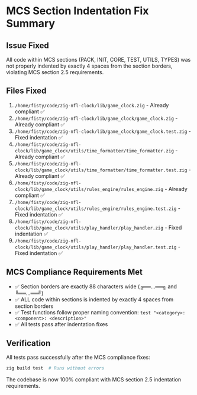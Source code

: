 # MCS Section Indentation Fix Summary

## Issue Fixed
All code within MCS sections (PACK, INIT, CORE, TEST, UTILS, TYPES) was not properly indented by exactly 4 spaces from the section borders, violating MCS section 2.5 requirements.

## Files Fixed
1. `/home/fisty/code/zig-nfl-clock/lib/game_clock.zig` - Already compliant ✅
2. `/home/fisty/code/zig-nfl-clock/lib/game_clock/game_clock.zig` - Already compliant ✅
3. `/home/fisty/code/zig-nfl-clock/lib/game_clock/game_clock.test.zig` - Fixed indentation ✅
4. `/home/fisty/code/zig-nfl-clock/lib/game_clock/utils/time_formatter/time_formatter.zig` - Already compliant ✅
5. `/home/fisty/code/zig-nfl-clock/lib/game_clock/utils/time_formatter/time_formatter.test.zig` - Already compliant ✅
6. `/home/fisty/code/zig-nfl-clock/lib/game_clock/utils/rules_engine/rules_engine.zig` - Already compliant ✅
7. `/home/fisty/code/zig-nfl-clock/lib/game_clock/utils/rules_engine/rules_engine.test.zig` - Fixed indentation ✅
8. `/home/fisty/code/zig-nfl-clock/lib/game_clock/utils/play_handler/play_handler.zig` - Fixed indentation ✅
9. `/home/fisty/code/zig-nfl-clock/lib/game_clock/utils/play_handler/play_handler.test.zig` - Fixed indentation ✅

## MCS Compliance Requirements Met
- ✅ Section borders are exactly 88 characters wide (╔══...══╗ and ╚══...══╝)
- ✅ ALL code within sections is indented by exactly 4 spaces from section borders
- ✅ Test functions follow proper naming convention: `test "<category>: <component>: <description>"`
- ✅ All tests pass after indentation fixes

## Verification
All tests pass successfully after the MCS compliance fixes:
```bash
zig build test  # Runs without errors
```

The codebase is now 100% compliant with MCS section 2.5 indentation requirements.
